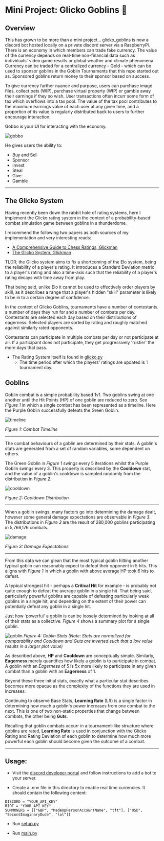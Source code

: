 # Mini Project: Glicko Goblins :zombie:

## Overview
This has grown to be more than a mini project... glicko_goblins is now a discord bot hosted locally on a private discord server via a RaspberryPi. There is an economy in which members can trade fake currency. The value of the currency depends on real-time non-financial data such as individuals' video game results or global weather and climate phenomena. Currency can be traded for a centralized currency - Gold - which can be used to sponsor goblins in the Goblin Tournaments that this repo started out as. Sponsored goblins return money to their sponsor based on success. 

To give currency further nuance and purpose, users can purchase image files, collect pets (WIP), purchase virtual property (WIP) or gamble away their earnings if they so wish. User transactions often incurr some form of tax which overflows into a tax pool. The value of the tax pool contributes to the maximum earnings value of each user at any given time, and a proportion of its value is regularly distributed back to users to further encourage interaction.

Gobbo is your UI for interacting with the economy. 

![gobbo](md_resources/gobbo_help.png)

He gives users the ability to:
- Buy and Sell
- Sponsor
- Invest
- Steal
- Give
- Gamble

----

## The Glicko System
Having recently been down the rabbit hole of rating systems, here I implement the Glicko rating system in the context of a probability-based combat simulation game between goblins in a thunderdome.

I recommend the following two papers as both sources of my implementation and very interesting reads:
- [A Comprehensive Guide to Chess Ratings, Glickman](http://www.glicko.net/research/acjpaper.pdf)
- [The Glicko System, Glickman](http://www.glicko.net/glicko/glicko.pdf)

TLDR; the Glicko system aims to fix a shortcoming of the Elo system, being the reliability of a player's rating. It introduces a Standard Deviation metric to a player's rating and also a time-axis such that the reliability of a player's rating decays with time away from play. 

That being said, unlike Elo it cannot be used to effectively order players by skill, as it describes a range that a player's hidden "skill" parameter is likely to be in to a certain degree of confidence.

In the context of Glicko Goblins, tournaments have a number of contestants, a number of days they run for and a number of combats per day. Contestants are selected each day based on their distributions of eagerness. Selected players are sorted by rating and roughly matched against similarly rated opponents. 

Contestants can participate in multiple combats per day or not participate at all. If a participant does not participate, they get progressively 'rustier' the more days that pass. 

- The Rating System itself is found in [glicko.py](glicko_goblins/glicko.py)
    - The time period after which the players' ratings are updated is 1 tournament day. 

## Goblins
Goblin combat is a simple probability based 1v1. Two goblins swing at one another until the Hit Points (HP) of one goblin are reduced to zero. See *Figure 1* in which a single combat has been represented as a timeline. Here the Purple Goblin successfully defeats the Green Goblin.

![timeline](md_resources/combat_timeline.png)

*Figure 1: Combat Timeline*

----
The combat behaviours of a goblin are determined by their stats. A goblin's stats are generated from a set of random variables, some dependent on others.

 The Green Goblin in *Figure 1* swings every 5 iterations whilst the Purple Goblin swings every 3. This property is described by the **Cooldown** stat, and the value of a goblin's cooldown is sampled randomly from the distribution in *Figure 2*.

![cooldown](md_resources/cooldown_stat.png)

*Figure 2: Cooldown Distribution*

----
When a goblin swings, many factors go into determining the damage dealt, however some general damage expectations are observable in *Figure 3*. The distributions in *Figure 3* are the result of 280,000 goblins participating in 5,766,176 combats.

![damage](md_resources/damage_expectations.png)

*Figure 3: Damage Expectations*

----
From this data we can glean that the most typical goblin hitting another typical goblin can reasonably expect to defeat their opponent in 5 hits. This aligns with *Figure 1* in which a goblin with above average HP took 6 hits to defeat.

A typical strongest hit - perhaps a **Critical Hit** for example - is probably not quite enough to defeat the average goblin in a single hit. That being said, particularly powerful goblins are capable of defeating particularly weak goblins in a single hit, and depending on the extent of their power can potentially defeat any goblin in a single hit.

Just how 'powerful' a goblin is can be loosely determined by looking at all of their stats as a collective. *Figure 4* shows a summary plot for a single goblin.

![goblin](md_resources/goblin_graph.png)
*Figure 4: Goblin Stats (Note: Stats are normalized for comparability and Cooldown and Guts are inverted such that a low value results in a larger plot value)*

As described above, **HP** and **Cooldown** are conceptually simple. Similarly, **Eagerness** merely quantifies how likely a goblin is to participate in combat. A goblin with an *Eagerness* of 5 is 5x more likely to participate in any given combat than a goblin with an **Eagerness** of 1.

Beyond these three initial stats, exactly what a particular stat describes becomes more opaque as the complexity of the functions they are used in increases.

Continuing to observe Base Stats, **Learning Rate** (LR) is a single factor in determining how much a goblin's power increases from one combat to the next. This is one of two non-static properties that change between combats, the other being **Guts**.

Recalling that goblin combats occurr in a tournament-like structure where goblins are rated, **Learning Rate** is used in conjunction with the Glicko Rating and Rating Deviation of each goblin to determine how much more powerful each goblin should become given the outcome of a combat. 

----


## Usage:

- Visit the [discord developer portal](https://discord.com/developers/docs/intro) and follow instructions to add a bot to your server.

- Create a .env file in this directory to enable real time currencies. It should contain the following content:
```
DISCORD = "YOUR_API_KEY"
RIOT = "YOUR_API_KEY"
SUMMONERS = [["GBP", "MadeUpPersonAccountName", "tft"], ["USD", "SecondImaginaryDude", "lol"]]
```

- Run [setup.py](setup.py)

- Run [main.py](main.py)